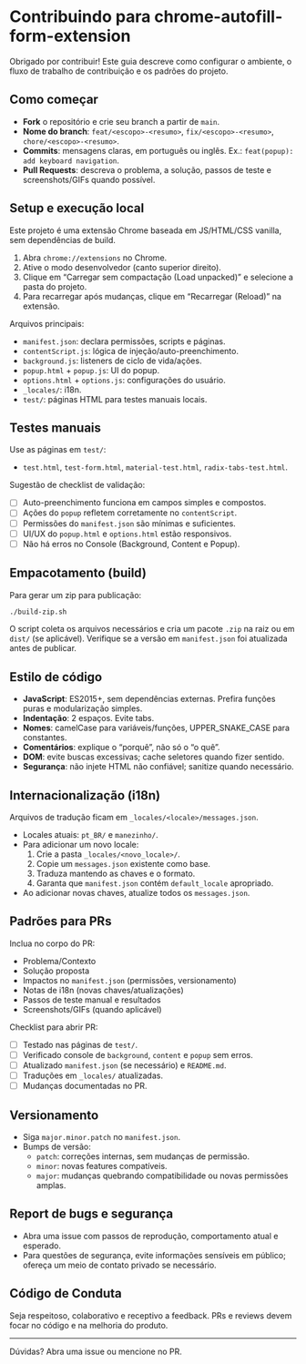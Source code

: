 # Contribuindo para chrome-autofill-form-extension

Obrigado por contribuir! Este guia descreve como configurar o ambiente, o fluxo de trabalho de contribuição e os padrões do projeto.

## Como começar

- **Fork** o repositório e crie seu branch a partir de `main`.
- **Nome do branch**: `feat/<escopo>-<resumo>`, `fix/<escopo>-<resumo>`, `chore/<escopo>-<resumo>`.
- **Commits**: mensagens claras, em português ou inglês. Ex.: `feat(popup): add keyboard navigation`.
- **Pull Requests**: descreva o problema, a solução, passos de teste e screenshots/GIFs quando possível.

## Setup e execução local

Este projeto é uma extensão Chrome baseada em JS/HTML/CSS vanilla, sem dependências de build.

1. Abra `chrome://extensions` no Chrome.
2. Ative o modo desenvolvedor (canto superior direito).
3. Clique em “Carregar sem compactação (Load unpacked)” e selecione a pasta do projeto.
4. Para recarregar após mudanças, clique em “Recarregar (Reload)” na extensão.

Arquivos principais:
- `manifest.json`: declara permissões, scripts e páginas.
- `contentScript.js`: lógica de injeção/auto-preenchimento.
- `background.js`: listeners de ciclo de vida/ações.
- `popup.html` + `popup.js`: UI do popup.
- `options.html` + `options.js`: configurações do usuário.
- `_locales/`: i18n.
- `test/`: páginas HTML para testes manuais locais.

## Testes manuais

Use as páginas em `test/`:
- `test.html`, `test-form.html`, `material-test.html`, `radix-tabs-test.html`.

Sugestão de checklist de validação:
- [ ] Auto-preenchimento funciona em campos simples e compostos.
- [ ] Ações do `popup` refletem corretamente no `contentScript`.
- [ ] Permissões do `manifest.json` são mínimas e suficientes.
- [ ] UI/UX do `popup.html` e `options.html` estão responsivos.
- [ ] Não há erros no Console (Background, Content e Popup).

## Empacotamento (build)

Para gerar um zip para publicação:

```bash
./build-zip.sh
```

O script coleta os arquivos necessários e cria um pacote `.zip` na raiz ou em `dist/` (se aplicável). Verifique se a versão em `manifest.json` foi atualizada antes de publicar.

## Estilo de código

- **JavaScript**: ES2015+, sem dependências externas. Prefira funções puras e modularização simples.
- **Indentação**: 2 espaços. Evite tabs.
- **Nomes**: camelCase para variáveis/funções, UPPER_SNAKE_CASE para constantes.
- **Comentários**: explique o “porquê”, não só o “o quê”.
- **DOM**: evite buscas excessivas; cache seletores quando fizer sentido.
- **Segurança**: não injete HTML não confiável; sanitize quando necessário.

## Internacionalização (i18n)

Arquivos de tradução ficam em `_locales/<locale>/messages.json`.

- Locales atuais: `pt_BR/` e `manezinho/`.
- Para adicionar um novo locale:
  1. Crie a pasta `_locales/<novo_locale>/`.
  2. Copie um `messages.json` existente como base.
  3. Traduza mantendo as chaves e o formato.
  4. Garanta que `manifest.json` contém `default_locale` apropriado.
- Ao adicionar novas chaves, atualize todos os `messages.json`.

## Padrões para PRs

Inclua no corpo do PR:
- Problema/Contexto
- Solução proposta
- Impactos no `manifest.json` (permissões, versionamento)
- Notas de i18n (novas chaves/atualizações)
- Passos de teste manual e resultados
- Screenshots/GIFs (quando aplicável)

Checklist para abrir PR:
- [ ] Testado nas páginas de `test/`.
- [ ] Verificado console de `background`, `content` e `popup` sem erros.
- [ ] Atualizado `manifest.json` (se necessário) e `README.md`.
- [ ] Traduções em `_locales/` atualizadas.
- [ ] Mudanças documentadas no PR.

## Versionamento

- Siga `major.minor.patch` no `manifest.json`.
- Bumps de versão:
  - `patch`: correções internas, sem mudanças de permissão.
  - `minor`: novas features compatíveis.
  - `major`: mudanças quebrando compatibilidade ou novas permissões amplas.

## Report de bugs e segurança

- Abra uma issue com passos de reprodução, comportamento atual e esperado.
- Para questões de segurança, evite informações sensíveis em público; ofereça um meio de contato privado se necessário.

## Código de Conduta

Seja respeitoso, colaborativo e receptivo a feedback. PRs e reviews devem focar no código e na melhoria do produto.

---

Dúvidas? Abra uma issue ou mencione no PR.
